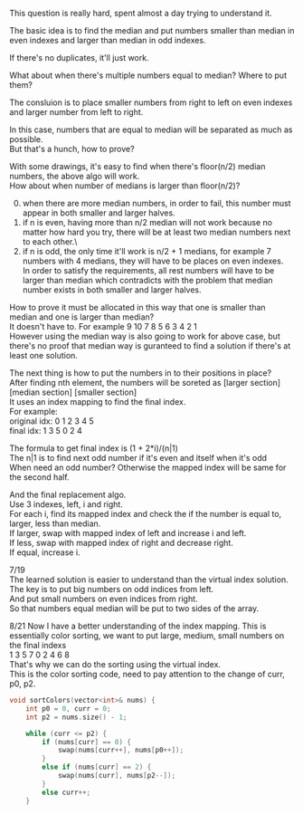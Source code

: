 This question is really hard, spent almost a day trying to understand it.

The basic idea is to find the median and put numbers smaller than median in even indexes and larger than median in odd indexes.

If there's no duplicates, it'll just work.

What about when there's multiple numbers equal to median? Where to put them?

The consluion is to place smaller numbers from right to left on even indexes and larger number from left to right.

In this case, numbers that are equal to median will be separated as much as possible.\
But that's a hunch, how to prove?

With some drawings, it's easy to find when there's floor(n/2) median numbers, the above algo will work.\
How about when number of medians is larger than floor(n/2)?

0. when there are more median numbers, in order to fail, this number must appear in both smaller and larger halves.
1. if n is even, having more than n/2 median will not work because no matter how hard you try, there will be at least two median numbers next to each other.\
2. if n is odd, the only time it'll work is n/2 + 1 medians, for example 7 numbers with 4 medians, they will have to be places on even indexes.\
   In order to satisfy the requirements, all rest numbers will have to be larger than median which contradicts with the problem that median number exists in both smaller and larger halves.

How to prove it must be allocated in this way that one is smaller than median and one is larger than median?\
It doesn't have to. For example 9 10 7 8 5 6 3 4 2 1\
However using the median way is also going to work for above case, but there's no proof that median way is guranteed to find a solution if there's at least one solution.

The next thing is how to put the numbers in to their positions in place?\
After finding nth element, the numbers will be soreted as [larger section] [median section] [smaller section]\
It uses an index mapping to find the final index.\
For example:\
original idx: 0 1 2 3 4 5\
final idx:    1 3 5 0 2 4

The formula to get final index is (1 + 2*i)/(n|1)\
The n|1 is to find next odd number if it's even and itself when it's odd\
When need an odd number? Otherwise the mapped index will be same for the second half.

And the final replacement algo.\
Use 3 indexes, left, i and right.\
For each i, find its mapped index and check the if the number is equal to, larger, less than median.\
If larger, swap with mapped index of left and increase i and left.\
If less, swap with mapped index of right and decrease right.\
If equal, increase i.

7/19\
The learned solution is easier to understand than the virtual index solution.\
The key is to put big numbers on odd indices from left.\
And put small numbers on even indices from right.\
So that numbers equal median will be put to two sides of the array.

8/21
Now I have a better understanding of the index mapping.
This is essentially color sorting, we want to put large, medium, small numbers on the final indexs \
1 3 5 7 0 2 4 6 8\
That's why we can do the sorting using the virtual index.\
This is the color sorting code, need to pay attention to the change of curr, p0, p2.
```c++
void sortColors(vector<int>& nums) {
    int p0 = 0, curr = 0;
    int p2 = nums.size() - 1;

    while (curr <= p2) {
        if (nums[curr] == 0) {
            swap(nums[curr++], nums[p0++]);
        }
        else if (nums[curr] == 2) {
            swap(nums[curr], nums[p2--]);
        }
        else curr++;
    }
                                                                                            }
```
